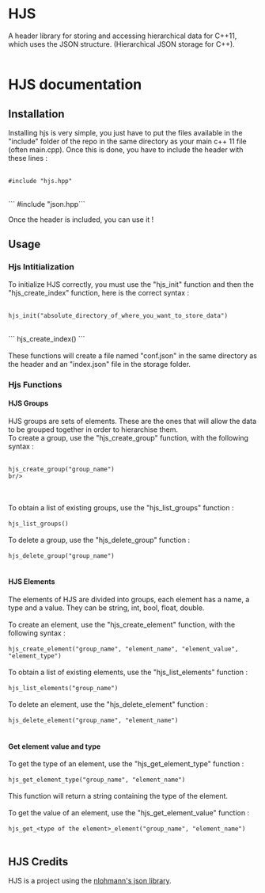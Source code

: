 # HJS
A header library for storing and accessing hierarchical data for C++11, which uses the JSON structure. (Hierarchical JSON storage for C++).
<br/> <br/>
# HJS documentation
## Installation
Installing hjs is very simple, you just have to put the files available in the "include" folder of the repo in the same directory as your main c++ 11 file (often main.cpp). Once this is done, you have to include the header with these lines : <br/> <br/>
```
#include "hjs.hpp"
``` 
<br/>
```
#include "json.hpp``` 
<br/>

Once the header is included, you can use it !

## Usage
### Hjs Intitialization
To initialize HJS correctly, you must use the "hjs_init" function and then the "hjs_create_index" function, here is the correct syntax : <br/> <br/>
```
hjs_init("absolute_directory_of_where_you_want_to_store_data")
``` 
<br/>
```
hjs_create_index()
``` 
<br/> <br/>
These functions will create a file named "conf.json" in the same directory as the header and an "index.json" file in the storage folder.

### Hjs Functions
#### HJS Groups
HJS groups are sets of elements. These are the ones that will allow the data to be grouped together in order to hierarchise them.
<br/>To create a group, use the "hjs_create_group" function, with the following syntax : <br/> <br/>
```
hjs_create_group("group_name")
br/>
```
<br/> <br/>
To obtain a list of existing groups, use the "hjs_list_groups" function : <br/> <br/>
```hjs_list_groups()``` <br/> <br/>
To delete a group, use the "hjs_delete_group" function : <br/> <br/>
```hjs_delete_group("group_name")``` <br/> <br/>

#### HJS Elements
The elements of HJS are divided into groups, each element has a name, a type and a value. They can be string, int, bool, float, double. <br/> <br/>
To create an element, use the "hjs_create_element" function, with the following syntax : <br/> <br/>
```hjs_create_element("group_name", "element_name", "element_value", "element_type")``` <br/> <br/>
To obtain a list of existing elements, use the "hjs_list_elements" function : <br/> <br/>
```hjs_list_elements("group_name")``` <br/> <br/>
To delete an element, use the "hjs_delete_element" function : <br/> <br/>
```hjs_delete_element("group_name", "element_name")``` <br/> <br/>

#### Get element value and type
To get the type of an element, use the "hjs_get_element_type" function : <br/> <br/>
```hjs_get_element_type("group_name", "element_name")``` <br/> <br/>
This function will return a string containing the type of the element. <br/> <br/>
To get the value of an element, use the "hjs_get_element_value" function : <br/> <br/>
```hjs_get_<type of the element>_element("group_name", "element_name")``` <br/> <br/>

## HJS Credits
HJS is a project using the [nlohmann's json library](https://github.com/nlohmann/json).<br/> <br/>